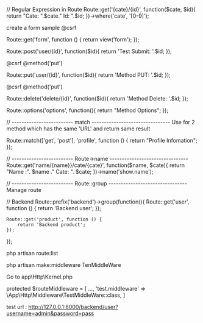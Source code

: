 <!-- Route : have 7 methods -->

<!-- Truyền biến lên Url -->
<!-- only GET -->

// Regular Expression in Route
Route::get('{cate}/{id}', function($cate, $id){
    return "Cate: ".$cate." Id: ".$id;
})->where('cate', '[0-9]');

<!-- only POST -->
create a form sample @csrf

Route::get('form', function () {
    return view('form');
});

Route::post('user/{id}', function($id){
    return 'Test Submit: '.$id;
});

<!-- only PUT (POST) -->
@csrf
@method('put')

Route::put('user/{id}', function($id){
    return 'Method PUT: '.$id;
});


<!-- only DELETE (POST) -->
@csrf
@method('put')

Route::delete('delete/{id}', function($id){
    return 'Method Delete: '.$id;
});


<!-- Route Options -->
Route::options('options', function(){
    return "Method Options";
});

// ------------------------- match --------------------------------
Use for 2 method which has the same 'URL' and return same result 

Route::match(['get', 'post'], 'profile', function () {
    return "Profile Infomation";
});



// ------------------------- Route->name --------------------------------
Route::get('name/{name}}/cate/{cate}', function($name, $cate){
    return "Name :". $name ." Cate: ". $cate;
})->name('show.name');


// ------------------------- Route::group --------------------------------
Manage route

// Backend
Route::prefix('backend')->group(function(){
    Route::get('user', function () {
        return 'Backend user';
    });

    Route::get('product', function () {
        return 'Backend product';
    });
});

<!-- Artisan Route : -->
php artisan route:list



<!-- ------------------------------------------------------------------------ -->

<!-- ------------------------------ MIDDLEWARE ------------------------------------------ -->
php artisan make:middleware TenMiddleWare

Go to app\Http\Kernel.php

protected $routeMiddleware = [
    ...,
    'test.middleware' => \App\Http\Middleware\TestMiddleWare::class,
]

test url : http://127.0.0.1:8000/backend/user?username=admin&password=pass